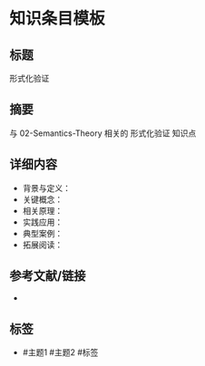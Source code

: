 # 知识条目模板

## 标题

形式化验证

## 摘要

与 02-Semantics-Theory 相关的 形式化验证 知识点

## 详细内容

- 背景与定义：
- 关键概念：
- 相关原理：
- 实践应用：
- 典型案例：
- 拓展阅读：

## 参考文献/链接

-

## 标签

- #主题1 #主题2 #标签
